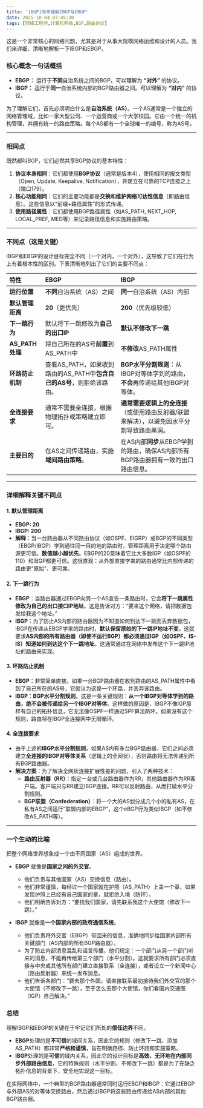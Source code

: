 ```yaml
---
title: '[BGP]简单理解IBGP与EBGP'
date: 2025-10-04 07:45:30
tags: [网络工程师,计算机网络,BGP,路由协议]
---
```


这是一个非常核心的网络问题，尤其是对于从事大规模网络运维和设计的人员。我们来详细、清晰地解析一下IBGP和EBGP。

### 核心概念一句话概括

*   **EBGP：** 运行于**不同**自治系统之间的BGP。可以理解为 **“对外”** 的协议。
*   **IBGP：** 运行于**同一**自治系统内部的BGP路由器之间。可以理解为 **“对内”** 的协议。

为了理解它们，首先必须明白什么是**自治系统（AS）**。一个AS通常是一个独立的网络管理域，比如一家大型公司、一个运营商或一个大学校园。它由一个统一的机构管理，并拥有统一的路由策略。每个AS都有一个全球唯一的编号，称为AS号。

---

### 相同点

既然都叫BGP，它们必然共享BGP协议的基本特性：

1.  **协议本身相同**：它们都使用**BGP协议**（通常是版本4），使用相同的报文类型（Open, Update, Keepalive, Notification），并建立在可靠的TCP连接之上（端口179）。
2.  **核心功能相同**：它们的主要功能都是**交换和维护网络可达性信息**（即路由信息）。这些信息以“前缀+路径属性”的形式传递。
3.  **使用路径属性**：它们都使用BGP路径属性（如AS_PATH, NEXT_HOP, LOCAL_PREF, MED等）来记录路径信息和实施路由策略。

---

### 不同点（这是关键）

IBGP和EBGP的设计目标完全不同（一个对内，一个对外），这导致了它们在行为上有着根本性的区别。下表清晰地列出了它们的主要不同点：

| 特性             | EBGP                                                         | IBGP                                                         |
| :--------------- | :----------------------------------------------------------- | :----------------------------------------------------------- |
| **运行位置**     | **不同**自治系统（AS）之间                                   | **同一**自治系统（AS）内部                                   |
| **默认管理距离** | **20**（更优先）                                             | **200**（优先级较低）                                        |
| **下一跳行为**   | 默认将下一跳修改为**自己的出口IP**                           | **默认不修改下一跳**                                         |
| **AS_PATH处理**  | 将自己所在的AS号**前置**到AS_PATH中                          | **不修改**AS_PATH属性                                        |
| **环路防止机制** | 查看AS_PATH，如果收到路由的AS_PATH中**包含自己的AS号**，则拒绝该路由。 | **BGP水平分割规则**：从IBGP对等体学到的路由，**不会**再传递给其他IBGP对等体。 |
| **全连接要求**   | 通常不需要全连接，根据物理拓扑或策略建立即可。               | **通常需要逻辑上的全连接**（或使用路由反射器/联盟来解决），以避免因水平分割导致路由黑洞。 |
| **主要目的**     | 在AS之间传递路由，实施**域间路由策略**。                     | 在AS内部**同步**从EBGP学到的路由，确保AS内部所有BGP路由器拥有一致的出口路由信息。 |

---

### 详细解释关键不同点

#### 1. 默认管理距离

*   **EBGP: 20**
*   **IBGP: 200**
*   **解释**：当一台路由器从不同路由协议（如OSPF、EIGRP）或BGP的不同类型（EBGP/IBGP）学到通往同一目的地的路由时，管理距离用于决定哪个路由源更可信。**数值越小越优先**。EBGP的20意味着它比大多数IGP（如OSPF的110）和IBGP都更可信。这很直观：从外部直接学来的路由通常比内部传递的路由更“原始”、更可靠。

#### 2. 下一跳行为

*   **EBGP**：当路由器通过EBGP向另一个AS宣告一条路由时，它会**将下一跳属性修改为自己的出口接口IP地址**。这是告诉对方：“要来这个网络，请把数据包发给我这个地址。”
*   **IBGP**：为了防止AS内部的路由器因为不知道如何到达下一跳而丢弃数据包，IBGP在传递从EBGP学来的路由时，**默认保留原始的下一跳IP地址不变**。这就要求**AS内部的所有路由器（即使不运行BGP）都必须通过IGP（如OSPF、IS-IS）知道如何到达这个下一跳地址**。这通常通过在网络中发布这个下一跳IP地址的路由来实现。

#### 3. 环路防止机制

*   **EBGP**：非常简单直接。如果一台BGP路由器在收到路由的AS_PATH属性中看到了自己所在的AS号，它就认为这是一个环路，并丢弃该路由。
*   **IBGP**：**BGP水平分割规则**。这是一条关键规则：**从一个IBGP对等体学到的路由，绝不会被传递给另一个IBGP对等体**。这样做的原因是，IBGP不像IGP那样有自己的拓扑信息，它无法像OSPF一样通过SPF算法防环。如果没有这个规则，路由将在IBGP全连接网中无限循环。

#### 4. 全连接要求

*   由于上述的**IBGP水平分割规则**，如果AS内有多台BGP路由器，它们之间必须建立**全连接的IBGP对等体关系**（逻辑上的全网状），否则路由将无法传递到所有BGP路由器。
*   **解决方案**：为了解决全网状连接扩展性差的问题，引入了两种技术：
    *   **路由反射器（RR）**：指定一台或几台路由器作为RR，其他路由器作为RR客户端。客户端只与RR建立IBGP连接。RR可以反射路由，从而打破水平分割规则。
    *   **BGP联盟（Confederation）**：将一个大的AS划分成几个小的私有AS，在私有AS之间运行“联盟内部的EBGP”，这个eBGP行为类似IBGP（如不修改AS_PATH等）。

---

### 一个生动的比喻

把整个网络世界想象成一个由不同国家（AS）组成的世界。

*   **EBGP** 就像是**国家之间的外交官**。
    *   他们负责与其他国家（AS）交换信息（路由）。
    *   他们非常谨慎，每经过一个国家就在护照（AS_PATH）上盖一个章，如果发现护照上已经有自己国家的章，就拒绝入境（防环）。
    *   他们明确告诉对方：“要找我们国家，请先联系我这个大使馆（修改下一跳）。”

*   **IBGP** 就像是**一个国家内部的政府通信系统**。
    *   他们负责将外交官（EBGP）带回来的信息，准确地同步给国家内部所有关键部门（AS内部的所有BGP路由器）。
    *   为了防止内部消息混乱和谣言传播，他们规定：一个部门从另一个部门听来的消息，不能再传给第三个部门（水平分割）。这就要求所有部门必须直接与中央或其他所有部门建立直接联系（全连接），或者设立一个新闻中心（路由反射器）来统一发布消息。
    *   他们告诉各部门：“要去那个外国，请直接联系最初接待我们外交官的那个大使馆（不修改下一跳），至于怎么去那个大使馆，你们看国内交通图（IGP）自己解决。”

### 总结

理解IBGP和EBGP的关键在于牢记它们所处的**信任边界**不同。

*   **EBGP**处理的是**不可信**的域间关系，因此它的规则（修改下一跳、添加AS_PATH）都非常**严格和谨慎**，旨在明确路径、防止环路和实施策略。
*   **IBGP**处理的是**可信**的域内关系，因此它的设计目标是**高效、无环地在内部同步外部路由信息**，它的特殊规则（水平分割、不修改下一跳）都是为了在缺乏拓扑信息的背景下，安全地实现这一目标。

在实际网络中，一个典型的BGP路由器通常同时运行EBGP和IBGP：它通过EBGP与外部AS的对等体交换路由，然后通过IBGP将这些路由传递给AS内部的其他BGP路由器。
